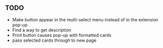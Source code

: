 ## TODO

- Make button appear in the multi-select menu instead of in the extension pop-up
- Find a way to get description
- Print button causes pop-up with formatted cards
- pass selected cards through to new page